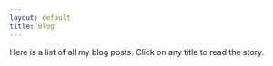 ```yaml
---
layout: default
title: Blog
---
```

Here is a list of all my blog posts. Click on any title to read the story.